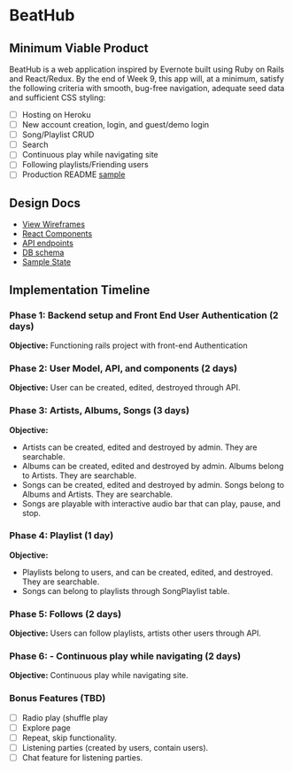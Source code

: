 # BeatHub

## Minimum Viable Product

BeatHub is a web application inspired by Evernote built using Ruby on Rails
and React/Redux.  By the end of Week 9, this app will, at a minimum, satisfy the
following criteria with smooth, bug-free navigation, adequate seed data and
sufficient CSS styling:

- [ ] Hosting on Heroku
- [ ] New account creation, login, and guest/demo login
- [ ] Song/Playlist CRUD
- [ ] Search
- [ ] Continuous play while navigating site
- [ ] Following playlists/Friending users
- [ ] Production README [sample](docs/production_readme.md)

## Design Docs
* [View Wireframes][wireframes] 
* [React Components][components]
* [API endpoints][api-endpoints]
* [DB schema][schema]
* [Sample State][sample-state]

[wireframes]: docs/wireframes
[components]: docs/component-hierarchy.md
[sample-state]: docs/sample-state.md
[api-endpoints]: docs/api-endpoints.md
[schema]: docs/schema.md

## Implementation Timeline

### Phase 1: Backend setup and Front End User Authentication (2 days)

**Objective:** Functioning rails project with front-end Authentication

### Phase 2: User Model, API, and components (2 days)

**Objective:** User can be created, edited, destroyed through API.

### Phase 3: Artists, Albums, Songs (3 days)

**Objective:**
  - Artists can be created, edited and destroyed by admin. They are searchable.
  - Albums can be created, edited and destroyed by admin. Albums belong to Artists. They are searchable.
  - Songs can be created, edited and destroyed by admin. Songs belong to Albums and Artists. They are searchable.
  - Songs are playable with interactive audio bar that can play, pause, and stop.

### Phase 4: Playlist (1 day)

**Objective:**
  - Playlists belong to users, and can be created, edited, and destroyed. They are searchable.
  - Songs can belong to playlists through SongPlaylist table.

### Phase 5: Follows (2 days)

**Objective:** Users can follow playlists, artists other users through API.

### Phase 6: - Continuous play while navigating (2 days)


**Objective:** Continuous play while navigating site.

### Bonus Features (TBD)
- [ ] Radio play (shuffle play
- [ ] Explore page
- [ ] Repeat, skip functionality.
- [ ] Listening parties (created by users, contain users).
- [ ] Chat feature for listening parties.

